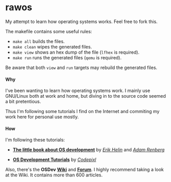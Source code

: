 # rawos
My attempt to learn how operating systems works. Feel free to fork this.

<!---
I have commented this out since this feature doesn't seem very useful right now.

I'll try to explain every possible detail. The "dirty" source with comments is located at the src_explained/ folder.
You can run ```make update``` to read all source files inside src_explained/ and create uncommented copies on the project folder.
That way you can develop inside the src_explained/ folder using big chunks of comments and create pretty versions of it later.

For instance, ```make update``` will remove all the lines starting with ```;;```:
- ```;; This comment will be removed```
- ```; This comment will be kept```
-->

The makefile contains some useful rules:
- ```make all``` builds the files.
- ```make clean``` wipes the generated files.
- ```make view``` shows an hex dump of the file (```lfhex``` is required).
- ```make run``` runs the generated files (```qemu``` is required).

Be aware that both ```view``` and ```run``` targets may rebuild the generated files.

#### Why
I've been wanting to learn how operating systems work.
I mainly use GNU/Linux both at work and home, but diving in to the source code seemed a bit pretentious.

Thus I'm following some tutorials I find on the Internet and commiting my work here for personal use mostly.


#### How

I'm following these tutorials:

- [**The little book about OS development**](https://littleosbook.github.io/) by [*Erik Helin*](https://github.com/helino) and [*Adam Renberg*](https://github.com/tgwizard)

- [**OS Development Tutorials**](https://www.youtube.com/playlist?list=PLxEVubjFScbApy_2zSOQo3UBEfSJQ-lhM) by [*Codepixl*](https://www.youtube.com/channel/UCce5fC7TvN4lkIi0-v3SMVQ)

Also, there's the **OSDev** [**Wiki**](http://wiki.osdev.org) and [**Forum**](http://forum.osdev.org/). I highly recommend taking a look at the Wiki. It contains more than 600 articles.
